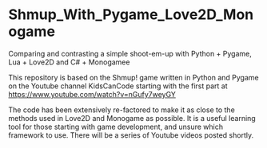 # Shmup_With_Pygame_Love2D_Monogame
Comparing and contrasting a simple shoot-em-up with Python + Pygame, Lua + Love2D and C# + Monogamee

This repository is based on the Shmup! game written in Python and Pygame on the Youtube channel KidsCanCode starting with the first part at https://www.youtube.com/watch?v=nGufy7weyGY

The code has been extensively re-factored to make it as close to the methods used in Love2D and Monogame as possible.
It is a useful learning tool for those starting with game development, and unsure which framework to use.
There will be a series of Youtube videos posted shortly.
